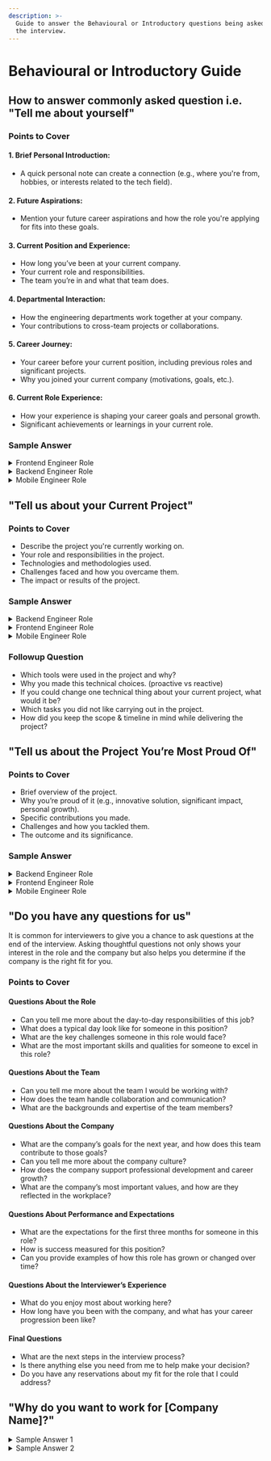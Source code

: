 ```yaml
---
description: >-
  Guide to answer the Behavioural or Introductory questions being asked during
  the interview.
---
```


# Behavioural or Introductory Guide

## How to answer commonly asked question i.e. "Tell me about yourself"

### Points to Cover

#### **1. Brief Personal Introduction:**

* A quick personal note can create a connection (e.g., where you're from, hobbies, or interests related to the tech field).

#### **2. Future Aspirations:**

* Mention your future career aspirations and how the role you're applying for fits into these goals.

#### **3. Current Position and Experience:**

* How long you’ve been at your current company.
* Your current role and responsibilities.
* The team you’re in and what that team does.

#### **4. Departmental Interaction:**

* How the engineering departments work together at your company.
* Your contributions to cross-team projects or collaborations.

#### **5. Career Journey:**

* Your career before your current position, including previous roles and significant projects.
* Why you joined your current company (motivations, goals, etc.).

#### **6. Current Role Experience:**

* How your experience is shaping your career goals and personal growth.
* Significant achievements or learnings in your current role.

### Sample Answer

<details>

<summary>Frontend Engineer Role</summary>

Hi, my name is <_Your Full Name_>. I've always been passionate about creating visually appealing and user-friendly web interfaces. In my free time, I enjoy experimenting with new frontend frameworks and contributing to open-source projects.

Currently, I’m a Senior Frontend Engineer at XYZ Corp, where I’ve been for the past three years. My primary responsibilities include designing and implementing responsive web applications, optimizing performance, and ensuring a seamless user experience. My team focuses on developing the front-end components for our main SaaS product, which serves thousands of users daily.

At XYZ Corp, our engineering departments work closely together. I regularly collaborate with backend engineers, UX/UI designers, and product managers to bring new features to life. This collaboration has given me a deep understanding of the entire product development process and how to align our work with user needs and business goals.

Before joining XYZ Corp, I worked at ABC Tech as a Frontend Developer, where I gained extensive experience in building complex single-page applications using React and Redux. I was part of a team that developed a highly interactive dashboard for data visualization, which received positive feedback from clients for its usability and performance.

I joined XYZ Corp because of their commitment to innovation and their strong design-driven approach. This role has allowed me to work on challenging projects and continuously improve my skills. I’ve also had the opportunity to lead frontend projects and mentor junior developers, which has been incredibly rewarding.

Looking ahead, I aim to further specialize in modern frontend technologies and contribute to large-scale, high-impact projects. The Senior Frontend Engineer position at your company aligns perfectly with my aspirations, and I’m excited about the possibility of bringing my expertise to your team.

</details>

<details>

<summary>Backend Engineer Role</summary>

Hi, my name is <_Your Name_>. I’ve been passionate about technology and problem-solving since my college days when I first started programming as a hobby. Outside of work, I enjoy contributing to open-source projects and staying updated with the latest trends in backend development.

Currently, I’m a Senior Backend Engineer at XYZ Corp, where I’ve been for the past three years. In my role, I’m responsible for designing and implementing scalable backend services. My team focuses on building robust microservices that support our e-commerce platform, ensuring high availability and performance.

At XYZ Corp, the engineering departments collaborate closely. I regularly work with frontend developers, DevOps, and product managers to deliver seamless and efficient solutions. This collaboration has been crucial for successful project delivery and has given me a comprehensive understanding of the entire development lifecycle.

Before joining XYZ Corp, I worked at ABC Tech, where I started as a Junior Developer and grew into a Lead Backend Engineer. During my time there, I contributed to several key projects, including the migration of a monolithic application to a microservices architecture, which significantly improved system reliability and scalability.

I joined XYZ Corp because I was excited about their innovative approach to e-commerce and their commitment to using cutting-edge technologies. This move has been incredibly fulfilling, as I’ve had the opportunity to lead impactful projects and mentor junior developers.

Looking ahead, I aim to further hone my skills in cloud-native technologies and distributed systems. I’m particularly interested in roles that allow me to drive architectural decisions and work on large-scale systems. The Senior Backend Engineer position at your company aligns perfectly with my aspirations, and I’m excited about the possibility of contributing to your team’s success.

</details>

<details>

<summary>Mobile Engineer Role</summary>

Hi, my name is <_Your Name_>. I have a strong passion for mobile app development and a keen interest in creating seamless user experiences. In my spare time, I enjoy exploring new mobile technologies and contributing to open-source mobile projects.

Currently, I’m a Senior Mobile Engineer at XYZ Corp, where I’ve been for the past three years. My role involves designing and developing high-performance mobile applications for both iOS and Android platforms. I lead a team that focuses on building features for our flagship mobile app, ensuring they are intuitive and performant.

At XYZ Corp, our engineering departments work together closely. I frequently collaborate with backend engineers, UX/UI designers, and QA testers to deliver high-quality mobile features. This collaborative environment has allowed me to understand the importance of integrating backend services with mobile interfaces and ensuring consistent user experiences across platforms.

Before joining XYZ Corp, I worked at ABC Tech as a Mobile Developer, where I specialized in developing native iOS applications. I played a key role in launching a successful app that was featured in the App Store for its innovative design and functionality.

I joined XYZ Corp because of their dedication to cutting-edge mobile technologies and their user-centric approach. This position has provided me with numerous opportunities to tackle complex challenges and lead impactful projects. I’ve also enjoyed mentoring junior developers and contributing to our mobile development best practices.

Looking ahead, I aspire to further my expertise in cross-platform development and scalable mobile architectures. The Senior Mobile Engineer position at your company is an exciting opportunity to leverage my skills and contribute to your innovative mobile projects.

</details>

## **"Tell us about your Current Project"**

### **Points to Cover**

* Describe the project you're currently working on.
* Your role and responsibilities in the project.
* Technologies and methodologies used.
* Challenges faced and how you overcame them.
* The impact or results of the project.

### Sample Answer

<details>

<summary>Backend Engineer Role</summary>

**Describe the project you're currently working on.**

"I’m currently working on a project to revamp our e-commerce platform’s order processing system to improve scalability and performance."

**Your role and responsibilities in the project.**

"As a Backend Engineer, I’m leading the backend development team. My responsibilities include designing the system architecture, implementing new features, and ensuring the code quality through code reviews and mentoring junior developers."

**Technologies and methodologies used.**

"We're using a microservices architecture with Spring Boot and Java for the backend. We employ Docker and Kubernetes for containerization and orchestration, and we use PostgreSQL for the database. For continuous integration and deployment, we rely on Jenkins and GitHub Actions. We follow Agile methodologies with two-week sprints and regular stand-ups to ensure efficient project management."

**Challenges faced and how you overcame them.**

"One of the major challenges we faced was handling the increased load during peak shopping seasons. Our previous monolithic architecture couldn't scale efficiently. To overcome this, we migrated to a microservices architecture, which allowed us to scale individual components independently. We also implemented caching strategies and optimized database queries to improve performance. Collaborating closely with the DevOps team was crucial in fine-tuning the deployment pipeline and ensuring seamless rollouts."

**The impact or results of the project.**

"As a result of these efforts, we achieved a 40% reduction in order processing time and a significant improvement in system reliability and scalability. Customer satisfaction has increased, as evidenced by positive feedback and a reduction in support tickets related to order issues. This project has also positioned our platform to handle future growth more effectively.

</details>

<details>

<summary>Frontend Engineer Role</summary>

**Describe the project you're currently working on.**

"I’m currently working on redesigning our SaaS product’s dashboard to enhance user experience and performance."

**Your role and responsibilities in the project.**

"As a Senior Frontend Engineer, I’m responsible for leading the frontend team in designing and implementing new UI components, ensuring they are responsive and accessible. I also coordinate with UX/UI designers to align our work with user needs and business goals."

**Technologies and methodologies used.**

"We're using React and Redux for the frontend, with TypeScript for type safety. We utilize CSS-in-JS for styling and Jest for unit testing. We also follow Agile methodologies with regular sprint reviews and retrospectives to keep the project on track."

**Challenges faced and how you overcame them.**

"A significant challenge we faced was optimizing the performance of the dashboard, which handles large datasets. To overcome this, we implemented virtualized lists to efficiently render large data sets, and we optimized the state management to reduce unnecessary re-renders. We also conducted extensive user testing to identify and fix performance bottlenecks."

**The impact or results of the project.**

"These improvements resulted in a more responsive and user-friendly dashboard, with a 50% reduction in load times. User engagement has increased, as reflected in positive user feedback and higher usage metrics. This project has greatly enhanced the overall user experience and satisfaction."

</details>

<details>

<summary>Mobile Engineer Role</summary>

**Describe the project you're currently working on.**

"I’m currently working on developing a new feature for our mobile banking app that allows users to manage their investments directly from their phones."

**Your role and responsibilities in the project.**

"As a Mobile Engineer, I’m leading the development of this feature for both iOS and Android platforms. My responsibilities include designing the feature, implementing the UI and backend integration, and ensuring the app’s performance and security."

**Technologies and methodologies used.**

"We're using Swift for iOS development and Kotlin for Android development. For backend integration, we use RESTful APIs. We also employ MVVM architecture and use CI/CD pipelines for automated testing and deployment. Our team follows Agile methodologies with daily stand-ups and bi-weekly sprint reviews."

**Challenges faced and how you overcame them.**

"One of the challenges was ensuring data security and compliance with financial regulations. We overcame this by implementing end-to-end encryption and conducting thorough security audits. Another challenge was achieving a consistent user experience across both platforms. We addressed this by using shared components and ensuring close collaboration between the iOS and Android teams."

**The impact or results of the project.**

"The new investment management feature has been well-received, with a 30% increase in user engagement within the first month of launch. User feedback has been positive, highlighting the intuitive design and seamless functionality. This feature has added significant value to our app, enhancing its competitive edge in the market."

</details>

### Followup Question

* Which tools were used in the project and why?
* Why you made this technical choices. (proactive vs reactive)
* If you could change one technical thing about your current project, what would it be?
* Which tasks you did not like carrying out in the project.
* How did you keep the scope & timeline in mind while delivering the project?

## **"Tell us about the Project You’re Most Proud Of"**

### **Points to Cover**

* Brief overview of the project.
* Why you’re proud of it (e.g., innovative solution, significant impact, personal growth).
* Specific contributions you made.
* Challenges and how you tackled them.
* The outcome and its significance.

### Sample Answer

<details>

<summary>Backend Engineer Role</summary>

**Brief overview of the project.** "One project I’m particularly proud of is the development of a real-time analytics system for our e-commerce platform at XYZ Corp."

**Why you’re proud of it.** "I’m proud of this project because it was an innovative solution that significantly improved our business intelligence capabilities. It allowed us to process and analyze large volumes of data in real-time, which provided valuable insights for decision-making and improved our customer experience."

**Specific contributions you made.** "I was the lead backend engineer on this project. I designed the system architecture, implemented key components of the data processing pipeline using Apache Kafka and Spark, and ensured the integration with our existing data warehouse. I also coordinated with the data science team to ensure our solution met their analytical needs."

**Challenges and how you tackled them.** "One of the major challenges was ensuring the system could handle the high throughput and low latency requirements. To tackle this, we implemented efficient data partitioning strategies and optimized the processing algorithms for performance. Another challenge was ensuring data consistency and fault tolerance, which we addressed by using Kafka’s robust messaging capabilities and implementing comprehensive error handling and retry mechanisms."

**The outcome and its significance.** "The project was a great success. It reduced our data processing time from hours to seconds, enabling real-time insights and more agile decision-making. This had a significant impact on our marketing and sales strategies, leading to a 20% increase in conversion rates. The project also received positive feedback from senior management and positioned our team as leaders in data-driven innovation within the company."

</details>

<details>

<summary>Frontend Engineer Role</summary>

**Brief overview of the project.** "I’m most proud of the redesign of our main customer dashboard at XYZ Corp, which involved overhauling the entire user interface to enhance usability and performance."

**Why you’re proud of it.** "I’m proud of this project because it involved innovative design thinking and had a significant positive impact on our users. It improved user engagement and satisfaction, which was reflected in the increased usage metrics and positive user feedback."

**Specific contributions you made.** "I led the frontend team, collaborating closely with UX/UI designers to create an intuitive and responsive interface. I implemented key components using React and Redux, optimized the application for performance, and ensured accessibility standards were met. I also mentored junior developers and conducted code reviews to maintain high code quality."

**Challenges and how you tackled them.** "A major challenge was ensuring the new design could handle the complex data visualizations efficiently. We tackled this by implementing virtualized lists and lazy loading techniques, which significantly improved the performance. Another challenge was ensuring cross-browser compatibility, which we addressed through extensive testing and using polyfills where necessary."

**The outcome and its significance.** "The redesigned dashboard was a huge success, with a 50% increase in user engagement and a substantial reduction in bounce rates. It greatly enhanced the user experience, making it easier for customers to access and analyze their data. This project not only improved our product but also strengthened our relationship with our users and positioned our team as leaders in frontend innovation."

</details>

<details>

<summary>Mobile Engineer Role</summary>

**Brief overview of the project.** "The project I’m most proud of is the development of a mobile banking app feature that enables users to manage their investments directly from their smartphones."

**Why you’re proud of it.** "I’m proud of this project because it was a complex and impactful feature that significantly enhanced the functionality of our app. It provided users with greater control over their investments, leading to higher user satisfaction and engagement."

**Specific contributions you made.** "As the lead mobile engineer, I was responsible for designing the feature, implementing the user interface and backend integration, and ensuring the app’s performance and security. I also worked closely with the product team to align the feature with user needs and regulatory requirements."

**Challenges and how you tackled them.** "A significant challenge was ensuring data security and compliance with financial regulations. To address this, we implemented end-to-end encryption and conducted thorough security audits. Another challenge was achieving a seamless user experience across both iOS and Android platforms, which we tackled by using shared components and ensuring close collaboration between the iOS and Android teams."

**The outcome and its significance.** "The new investment management feature was well-received by users, resulting in a 30% increase in user engagement within the first month of launch. User feedback highlighted the intuitive design and seamless functionality, which significantly enhanced the overall user experience. This project not only added substantial value to our app but also showcased our team’s ability to deliver high-quality, secure, and user-friendly mobile solutions."

</details>

## "Do you have any questions for us"

It is common for interviewers to give you a chance to ask questions at the end of the interview. Asking thoughtful questions not only shows your interest in the role and the company but also helps you determine if the company is the right fit for you.

### Points to Cover

#### Questions About the Role

* Can you tell me more about the day-to-day responsibilities of this job?
* What does a typical day look like for someone in this position?
* What are the key challenges someone in this role would face?
* What are the most important skills and qualities for someone to excel in this role?

#### Questions About the Team

* Can you tell me more about the team I would be working with?
* How does the team handle collaboration and communication?
* What are the backgrounds and expertise of the team members?

#### Questions About the Company

* What are the company’s goals for the next year, and how does this team contribute to those goals?
* Can you tell me more about the company culture?
* How does the company support professional development and career growth?
* What are the company’s most important values, and how are they reflected in the workplace?

#### Questions About Performance and Expectations

* What are the expectations for the first three months for someone in this role?
* How is success measured for this position?
* Can you provide examples of how this role has grown or changed over time?

#### Questions About the Interviewer’s Experience

* What do you enjoy most about working here?
* How long have you been with the company, and what has your career progression been like?

#### Final Questions

* What are the next steps in the interview process?
* Is there anything else you need from me to help make your decision?
* Do you have any reservations about my fit for the role that I could address?

## "Why do you want to work for \[Company Name]?"

<details>

<summary>Sample Answer 1</summary>

I've always been passionate about technology and have long admired how \[Company Name] builds products that are both innovative and widely impactful. Recently, I've been using \[Company's Product] and have been really impressed with its \[specific feature or quality]. It’s inspiring to see how \[Company Name] continuously pushes the boundaries of technology, and I would love the opportunity to contribute to that mission

</details>

<details>

<summary>Sample Answer 2</summary>

What excites me about \[Company Name] is its commitment to cutting-edge technology and solving real-world problems at scale. The way \[Company] tackles challenges in \[industry, e.g., AI, cloud, security] aligns with my interest in \[specific domain]. I’m eager to work in an environment where I can grow alongside some of the best minds in the industry.

</details>



